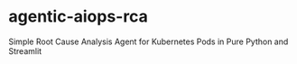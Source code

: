 # agentic-aiops-rca
Simple Root Cause Analysis Agent  for Kubernetes Pods in Pure Python and Streamlit

